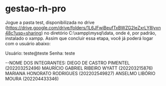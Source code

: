 # gestao-rh-pro

Jogue a pasta test, disponibilizada no drive (https://drive.google.com/drive/folders/1L6JFwiBeufTxBWZG2IeZxrLY8lyxn48c?usp=sharing) no diretório C:\xampp\mysql\data, onde é, por padrão, instalado o xampp. Assim que concluir essa etapa, você já poderá logar com o usuário abaixo:

Usuário: teste@teste
Senha: teste

--NOME DOS INTEGRANTES:
DIEGO DE CASTRO PIMENTEL (202203252496)
MAURÍCIO GABRIEL RIBEIRO WYATT (202203215876)
MARIANA HONORATO RODRIGUES (202202549827)
ANSELMO LIBÓRIO MOURA (202204433346)
